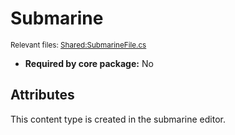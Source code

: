 # Submarine

<sup>Relevant files: [Shared:SubmarineFile.cs](https://github.com/Regalis11/Barotrauma/blob/master/Barotrauma/BarotraumaShared/SharedSource/ContentManagement/ContentFile/SubmarineFile.cs)</sup>
- **Required by core package:** No

## Attributes


This content type is created in the submarine editor.